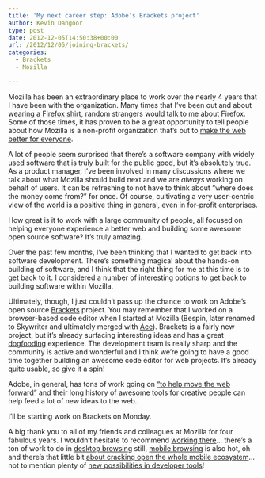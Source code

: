 ```yaml
---
title: 'My next career step: Adobe’s Brackets project'
author: Kevin Dangoor
type: post
date: 2012-12-05T14:50:38+00:00
url: /2012/12/05/joining-brackets/
categories:
  - Brackets
  - Mozilla

---
```

Mozilla has been an extraordinary place to work over the nearly 4 years that I have been with the organization. Many times that I&#8217;ve been out and about wearing [a Firefox shirt][1], random strangers would talk to me about Firefox. Some of those times, it has proven to be a great opportunity to tell people about how Mozilla is a non-profit organization that&#8217;s out to [make the web better for everyone][2].

A lot of people seem surprised that there&#8217;s a software company with widely used software that is truly built for the public good, but it&#8217;s absolutely true. As a product manager, I&#8217;ve been involved in many discussions where we talk about what Mozilla should build next and we are _always_ working on behalf of users. It can be refreshing to not have to think about &#8220;where does the money come from?&#8221; for once. Of course, cultivating a very user-centric view of the world is a positive thing in general, even in for-profit enterprises.

How great is it to work with a large community of people, all focused on helping everyone experience a better web and building some awesome open source software? It&#8217;s truly amazing.

Over the past few months, I&#8217;ve been thinking that I wanted to get back into software development. There&#8217;s something magical about the hands-on building of software, and I think that the right thing for me at this time is to get back to it. I considered a number of interesting options to get back to building software within Mozilla.

Ultimately, though, I just couldn&#8217;t pass up the chance to work on Adobe&#8217;s open source [Brackets][3] project. You may remember that I worked on a browser-based code editor when I started at Mozilla (Bespin, later renamed to Skywriter and ultimately merged with [Ace][4]). Brackets is a fairly new project, but it&#8217;s already surfacing interesting ideas and has a great [dogfooding][5] experience. The development team is really sharp and the community is active and wonderful and I think we&#8217;re going to have a good time together building an awesome code editor for web projects. It&#8217;s already quite usable, so give it a spin!

Adobe, in general, has tons of work going on [&#8220;to help move the web forward&#8221;][6] and their long history of awesome tools for creative people can help feed a lot of new ideas to the web.

I&#8217;ll be starting work on Brackets on Monday.

A big thank you to all of my friends and colleagues at Mozilla for four fabulous years. I wouldn&#8217;t hesitate to recommend [working there][7]&#8230; there&#8217;s a ton of work to do in [desktop browsing][8] still, [mobile browsing][9] is also hot, oh and there&#8217;s that little bit [about cracking open the whole mobile ecosystem][10]&#8230; not to mention plenty of [new possibilities in developer tools][11]!

 [1]: https://blog.mozilla.org/creative/2012/12/03/wanted-your-t-shirt-photos/
 [2]: http://www.mozilla.org/about/manifesto.en.html
 [3]: http://brackets.io/
 [4]: http://ace.ajax.org/
 [5]: http://en.wikipedia.org/wiki/Eating_your_own_dog_food
 [6]: http://html.adobe.com/
 [7]: http://careers.mozilla.org/en-US/
 [8]: http://www.mozilla.org/en-US/firefox/fx/#desktop
 [9]: http://www.mozilla.org/en-US/firefox/fx/#mobile
 [10]: http://www.mozilla.org/en-US/firefoxos/
 [11]: http://careers.mozilla.org/en-US/position/opEGWfwp